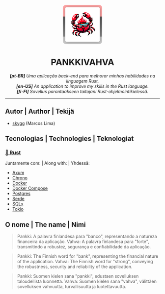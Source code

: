 <p align="center">
  <img src="./misc/icon.png" width="128" height="128" />
</p>

<h1 align="center"><b>PANKKIVAHVA</b></h1>

<p align="center">
  <i><b>[pt-BR]</b> Uma aplicação back-end para melhorar minhas habilidades na linguagem Rust.</i>
  <br>
  <i><b>[en-US]</b> An application to improve my skills in the Rust language.</i>
  <br>
  <i><b>[fi-FI]</b> Sovellus parantaakseen taitojani Rust-ohjelmointikielessä.</i>
</p>

---

## Autor | Author | Tekijä

- [skvgg](https://trve.in) (Marcos Lima)

## Tecnologias | Technologies | Teknologiat

### [🦀 Rust](https://www.rust-lang.org)

Juntamente com: | Along with: | Yhdessä:

- [Axum](https://https://github.com/tokio-rs/axum)
- [Chrono](https://github.com/chronotope/chrono)
- [Docker](https://www.docker.com)
- [Docker Compose](https://docs.docker.com/compose)
- [Postgres](https://www.postgresql.org)
- [Serde](https://github.com/serde-rs/serde)
- [SQLx](https://github.com/launchbadge/sqlx)
- [Tokio](https://github.com/tokio-rs/tokio)

## O nome | The name | Nimi

> Pankki: A palavra finlandesa para "banco", representando a natureza financeira da aplicação.
> Vahva: A palavra finlandesa para "forte", transmitindo a robustez, segurança e confiabilidade da aplicação.

> Pankki: The Finnish word for "bank", representing the financial nature of the application.
> Vahva: The Finnish word for "strong", conveying the robustness, security and reliability of the application.

> Pankki: Suomen kielen sana "pankki", edustaen sovelluksen taloudellista luonnetta.
> Vahva: Suomen kielen sana "vahva", välittäen sovelluksen vahvuutta, turvallisuutta ja luotettavuutta.

